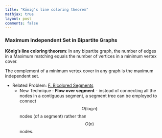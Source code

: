 ```yaml
---
title: "Kőnig’s line coloring theorem"
mathjax: true
layout: post
comments: false
---
```


### Maximum Independent Set in Bipartite Graphs

**Kőnig’s line coloring theorem**: In any bipartite graph, the number of edges in a Maximum matching equals the number of vertices in a minimum vertex cover.							

The complement of a minimum vertex cover in any graph is the maximum independent set.

* Related Problem: [F. Bicolored Segments](https://codeforces.com/contest/1389/problem/F)
  * New Technique : **Flow over segment** -  instead of connecting all the nodes in a contiguous segment, a segment tree can be employed to connect $$O(\log{}n)$$ nodes (of a segment) rather than $$O(n)$$ nodes.			

